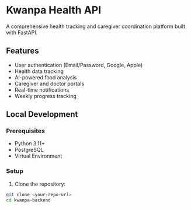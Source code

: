 # Kwanpa Health API

A comprehensive health tracking and caregiver coordination platform built with FastAPI.

## Features

- User authentication (Email/Password, Google, Apple)
- Health data tracking
- AI-powered food analysis
- Caregiver and doctor portals
- Real-time notifications
- Weekly progress tracking

## Local Development

### Prerequisites
- Python 3.11+
- PostgreSQL
- Virtual Environment

### Setup

1. Clone the repository:
```bash
git clone <your-repo-url>
cd kwanpa-backend